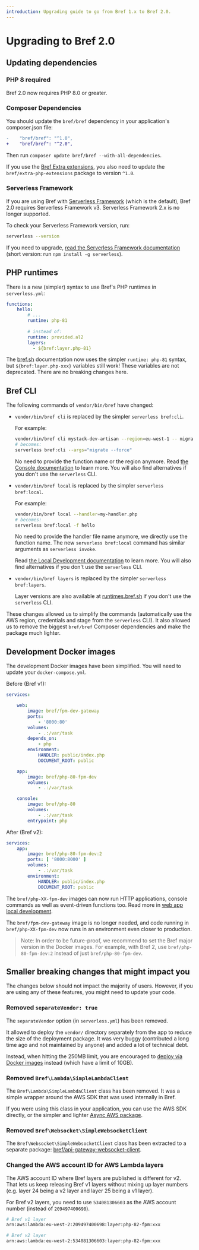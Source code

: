 ```yaml
---
introduction: Upgrading guide to go from Bref 1.x to Bref 2.0.
---
```


# Upgrading to Bref 2.0

## Updating dependencies

### PHP 8 required

Bref 2.0 now requires PHP 8.0 or greater.

### Composer Dependencies

You should update the `bref/bref` dependency in your application's composer.json file:

```diff
-    "bref/bref": "^1.0",
+    "bref/bref": "^2.0",
```

Then run `composer update bref/bref --with-all-dependencies`.

If you use the [Bref Extra extensions](https://github.com/brefphp/extra-php-extensions), you also need to update the `bref/extra-php-extensions` package to version `^1.0`.

### Serverless Framework

If you are using Bref with [Serverless Framework](https://www.serverless.com/framework) (which is the default), Bref 2.0 requires Serverless Framework v3. Serverless Framework 2.x is no longer supported.

To check your Serverless Framework version, run:

```bash
serverless --version
```

If you need to upgrade, [read the Serverless Framework documentation](https://www.serverless.com/framework/docs/getting-started#upgrade) (short version: run `npm install -g serverless`).

## PHP runtimes

There is a new (simpler) syntax to use Bref's PHP runtimes in `serverless.yml`:

```yaml
functions:
    hello:
        # ...
        runtime: php-81
        
        # instead of:
        runtime: provided.al2
        layers:
          - ${bref:layer.php-81}
```

The [bref.sh](https://bref.sh) documentation now uses the simpler `runtime: php-81` syntax, but `${bref:layer.php-xxx}` variables still work! These variables are not deprecated. There are no breaking changes here.

## Bref CLI

The following commands of `vendor/bin/bref` have changed:

- `vendor/bin/bref cli` is replaced by the simpler `serverless bref:cli`.

  For example:

  ```bash
  vendor/bin/bref cli mystack-dev-artisan --region=eu-west-1 -- migrate --force
  # becomes:
  serverless bref:cli --args="migrate --force"
  ```

  No need to provide the function name or the region anymore. Read [the Console documentation](../web-apps/console.md#usage) to learn more. You will also find alternatives if you don't use the `serverless` CLI.

- `vendor/bin/bref local` is replaced by the simpler `serverless bref:local`.

  For example:

  ```bash
  vendor/bin/bref local --handler=my-handler.php
  # becomes:
  serverless bref:local -f hello
  ```

  No need to provide the handler file name anymore, we directly use the function name. The new `serverless bref:local` command has similar arguments as `serverless invoke`.

  Read [the Local Development documentation](../local-development/event-driven-functions.mdx) to learn more. You will also find alternatives if you don't use the `serverless` CLI.

- `vendor/bin/bref layers` is replaced by the simpler `serverless bref:layers`.

  Layer versions are also available at [runtimes.bref.sh](https://runtimes.bref.sh/) if you don't use the `serverless` CLI.

These changes allowed us to simplify the commands (automatically use the AWS region, credentials and stage from the `serverless` CLI). It also allowed us to remove the biggest `bref/bref` Composer dependencies and make the package much lighter.

## Development Docker images

The development Docker images have been simplified. You will need to update your `docker-compose.yml`.

Before (Bref v1):

```yaml
services:

    web:
        image: bref/fpm-dev-gateway
        ports:
            - '8000:80'
        volumes:
            - .:/var/task
        depends_on:
            - php
        environment:
            HANDLER: public/index.php
            DOCUMENT_ROOT: public

    app:
        image: bref/php-80-fpm-dev
        volumes:
            - .:/var/task

    console:
        image: bref/php-80
        volumes:
            - .:/var/task
        entrypoint: php
```

After (Bref v2):

```yaml
services:
    app:
        image: bref/php-80-fpm-dev:2
        ports: [ '8000:8000' ]
        volumes:
            - .:/var/task
        environment:
            HANDLER: public/index.php
            DOCUMENT_ROOT: public
```

The `bref/php-XX-fpm-dev` images can now run HTTP applications, console commands as well as event-driven functions too. Read more in [web app local development](../web-apps/local-development.md).

The `bref/fpm-dev-gateway` image is no longer needed, and code running in `bref/php-XX-fpm-dev` now runs in an environment even closer to production.

> Note: In order to be future-proof, we recommend to set the Bref major version in the Docker images. For example, with Bref 2, use `bref/php-80-fpm-dev:2` instead of just `bref/php-80-fpm-dev`.

## Smaller breaking changes that might impact you

The changes below should not impact the majority of users. However, if you are using any of these features, you might need to update your code.

### Removed `separateVendor: true`

The `separateVendor` option (in `serverless.yml`) has been removed.

It allowed to deploy the `vendor/` directory separately from the app to reduce the size of the deployment package. It was very buggy (contributed a long time ago and not maintained by anyone) and added a lot of technical debt.

Instead, when hitting the 250MB limit, you are encouraged to [deploy via Docker images](https://bref.sh/docs/web-apps/docker.html) instead (which have a limit of 10GB).

### Removed `Bref\Lambda\SimpleLambdaClient`

The `Bref\Lambda\SimpleLambdaClient` class has been removed. It was a simple wrapper around the AWS SDK that was used internally in Bref.

If you were using this class in your application, you can use the AWS SDK directly, or the simpler and lighter [Async AWS package](https://async-aws.com/clients/lambda.html).

### Removed `Bref\Websocket\SimpleWebsocketClient`

The `Bref\Websocket\SimpleWebsocketClient` class has been extracted to a separate package: [bref/api-gateway-websocket-client](https://github.com/brefphp/api-gateway-websocket-client).

### Changed the AWS account ID for AWS Lambda layers

The AWS account ID where Bref layers are published is different for v2. That lets us keep releasing Bref v1 layers without mixing up layer numbers (e.g. layer 24 being a v2 layer and layer 25 being a v1 layer).

For Bref v2 layers, you need to use `534081306603` as the AWS account number (instead of `209497400698`).

```bash
# Bref v1 layer
arn:aws:lambda:eu-west-2:209497400698:layer:php-82-fpm:xxx

# Bref v2 layer
arn:aws:lambda:eu-west-2:534081306603:layer:php-82-fpm:xxx
```
